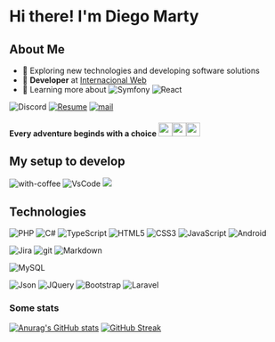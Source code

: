 # Hi there! I'm Diego Marty

## About Me

- 🤖 Exploring new technologies and developing software solutions
- 💼 **Developer** at <a href="https://internacionalweb.com">Internacional Web</a>
- 🌱 Learning more about ![Symfony](https://img.shields.io/badge/Symfony-000000?style=for-the-badge&logo=Symfony&logoColor=white) ![React](https://img.shields.io/badge/React-20232A?style=for-the-badge&logo=react&logoColor=61DAFB)

![Discord](https://img.shields.io/badge/DiegoMarty%238488-7289DA?logo=discord&style=for-the-badge&logoColor=white)
[![Resume](https://img.shields.io/badge/Resume-000000?logo=github&style=for-the-badge&logoColor=white)](https://github.com/diegomarty/)
[![mail](https://img.shields.io/badge/Email-D14836?logo=gmail&style=for-the-badge&logoColor=white)](mailto:dms509@hotmail.com)

#### Every adventure beginds with a choice <img src="https://upload.wikimedia.org/wikipedia/commons/5/53/Pok%C3%A9_Ball_icon.svg" width="25px"><img src="https://upload.wikimedia.org/wikipedia/commons/5/53/Pok%C3%A9_Ball_icon.svg" width="25px"><img src="https://upload.wikimedia.org/wikipedia/commons/5/53/Pok%C3%A9_Ball_icon.svg" width="25px">

## My setup to develop
![with-coffee](https://img.shields.io/badge/%E2%98%95%EF%B8%8F%20coffee-yellow.svg?style=for-the-badge)
![VsCode](https://img.shields.io/badge/VsCode-007ACC?style=for-the-badge&logo=visual-studio-code&logoColor=white)
![](https://komarev.com/ghpvc/?username=DiegoMarty&style=for-the-badge&label=PROFILE+VIEWS)

## Technologies 
![PHP](https://img.shields.io/badge/PHP-777BB4?style=for-the-badge&logo=php&logoColor=white)
![C#](https://img.shields.io/badge/C%23-239120?style=for-the-badge&logo=c-sharp&logoColor=white)
![TypeScript](https://img.shields.io/badge/TypeScript-007ACC?style=for-the-badge&logo=typescript&logoColor=white)
![HTML5](https://img.shields.io/badge/HTML5-E34F26?style=for-the-badge&logo=HTML5&logoColor=white)
![CSS3](https://img.shields.io/badge/CSS3-1572B6?style=for-the-badge&logo=CSS3&logoColor=white)
![JavaScript](https://img.shields.io/badge/JavaScript-F7DF1E?style=for-the-badge&logo=javascript&logoColor=black)
![Android](https://img.shields.io/badge/Android-3DDC84?style=for-the-badge&logo=android&logoColor=white)

![Jira](https://img.shields.io/badge/Jira-0052CC?style=for-the-badge&logo=jira&logoColor=white)
![git](https://img.shields.io/badge/git-F05032?style=for-the-badge&logo=git&logoColor=white)
![Markdown](https://img.shields.io/badge/Markdown-000000?style=for-the-badge&logo=markdown&logoColor=white)

![MySQL](https://img.shields.io/badge/MySQL-4479A1?style=for-the-badge&logo=mysql&logoColor=white)

![Json](https://img.shields.io/badge/Json-000000?style=for-the-badge&logo=Json&logoColor=white)
![JQuery](https://img.shields.io/badge/JQuery-0769AD?style=for-the-badge&logo=Jquery&logoColor=white)
![Bootstrap](https://img.shields.io/badge/Bootstrap-7952B3?style=for-the-badge&logo=Bootstrap&logoColor=white)
![Laravel](https://img.shields.io/badge/Laravel-FF2D20?style=for-the-badge&logo=laravel&logoColor=white)

### Some stats 
[![Anurag's GitHub stats](https://github-readme-stats.vercel.app/api?username=diegomarty&count_private=true&show_icons=true&theme=radical)](https://github.com/anuraghazra/github-readme-stats)
[![GitHub Streak](https://github-readme-streak-stats.herokuapp.com?user=diegomarty&theme=radical&date_format=M%20j%5B%2C%20Y%5D)](https://git.io/streak-stats)
